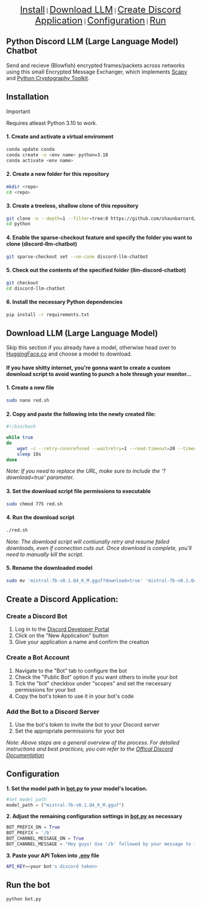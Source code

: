 <p align="center">
  <a href="#installation" style="font-size: 24px;">Install</a> |
  <a href="#download-llm-large-language-model" style="font-size: 24px;">Download LLM</a> |
  <a href="#create-a-discord-application" style="font-size: 24px;">Create Discord Application</a> |
  <a href="#configuration" style="font-size: 24px;">Configuration</a> |
  <a href="#run-the-bot" style="font-size: 24px;">Run</a>
</p>

## Python Discord LLM (Large Language Model) Chatbot

Send and recieve (Blowfish) encrypted frames/packets across networks using this small Encrypted Message Exchanger, which implements [Scapy](https://github.com/secdev/scapy) and [Python Cryptography Toolkit](https://github.com/pycrypto/pycrypto).

## Installation

> [!IMPORTANT]
> Requires atleast Python 3.10 to work.

#### 1. Create and activate a virtual enviroment
```bash
conda update conda
conda create -n <env name> python=3.10
conda activate <env name>
```

#### 2. Create a new folder for this repository
```bash
mkdir <repo>
cd <repo>
```

#### 3. Create a treeless, shallow clone of this repository
```bash
git clone -n --depth=1 --filter=tree:0 https://github.com/shaunbarnard/python.git
cd python
```

#### 4. Enable the sparse-checkout feature and specify the folder you want to clone (discord-llm-chatbot)
```bash
git sparse-checkout set --no-cone discord-llm-chatbot
```

#### 5. Check out the contents of the specified folder (llm-discord-chatbot)
```bash
git checkout
cd discord-llm-chatbot
```

#### 6. Install the necessary Python dependencies
```bash
pip install -r requirements.txt
``` 

## Download LLM (Large Language Model)
Skip this section if you already have a model, otherwise head over to [HuggingFace.co](https://huggingface.co/models?pipeline_tag=text-generation&sort=trending&search=.GGUF) and choose a model to download.

#### If you have shitty internet, you're gonna want to create a custom download script to avoid wanting to punch a hole through your monitor...

#### 1. Create a new file
```bash
sudo nano red.sh
```

#### 2. Copy and paste the following into the newly created file:
```bash
#!/bin/bash

while true
do
    wget -c --retry-connrefused --waitretry=1 --read-timeout=20 --timeout=15 -t 0 "https://huggingface.co/TheBloke/Mistral-7B-v0.1-GGUF/resolve/main/mistral-7b-v0.1.Q4_K_M.gguf?download=true"
    sleep 10s
done
```

*Note: If you need to replace the URL, make sure to include the '?download=true' parameter.*

#### 3. Set the download script file permissions to executable
```bash
sudo chmod 775 red.sh
```

#### 4. Run the download script
```bash
./red.sh
```

*Note: The download script will contiunally retry and resume failed downloads, even if connection cuts out. Once download is complete, you'll need to manually kill the script.*

#### 5. Rename the downloaded model
```bash
sudo mv 'mistral-7b-v0.1.Q4_K_M.gguf?download=true' 'mistral-7b-v0.1.Q4_K_M.gguf'
```

## Create a Discord Application:

### Create a Discord Bot
1. Log in to the [Discord Developer Portal](https://discord.com/login?redirect_to=%2Fdevelopers%2Fapplications)
2. Click on the "New Application" button
3. Give your application a name and confirm the creation

### Create a Bot Account
1. Navigate to the "Bot" tab to configure the bot
2. Check the "Public Bot" option if you want others to invite your bot
3. Tick the "bot" checkbox under "scopes" and set the necessary permissions for your bot
4. Copy the bot's token to use it in your bot's code

### Add the Bot to a Discord Server
1. Use the bot's token to invite the bot to your Discord server
2. Set the appropriate permissions for your bot

*Note: Above steps are a general overview of the process. For detailed instructions and best practices, you can refer to the [Offical Discord Documentation](https://discord.com/developers/docs/intro)*

## Configuration

**1. Set the model path in [bot.py](https://github.com/shaunbarnard/python/blob/main/discord-llm-chatbot/bot.py?plain=1#L17) to your model's location.**

```py
#Set model path
model_path = ("mistral-7b-v0.1.Q4_K_M.gguf")
```

**2. Adjust the remaining configuration settings in [bot.py](https://github.com/shaunbarnard/python/blob/main/discord-llm-chatbot/bot.py?plain=#L18-L21) as necessary**

```py
BOT_PREFIX_ON = True
BOT_PREFIX = '/b'
BOT_CHANNEL_MESSAGE_ON = True
BOT_CHANNEL_MESSAGE = "Hey guys! Use '/b' followed by your message to interact with me ;)"
```

**3. Paste your API Token into [.env](https://github.com/shaunbarnard/python/blob/main/discord-llm-chatbot/.env?plain=#L1) file**

```bash
API_KEY=<your bot's discord token>
```

## Run the bot

```bash
python bot.py
```